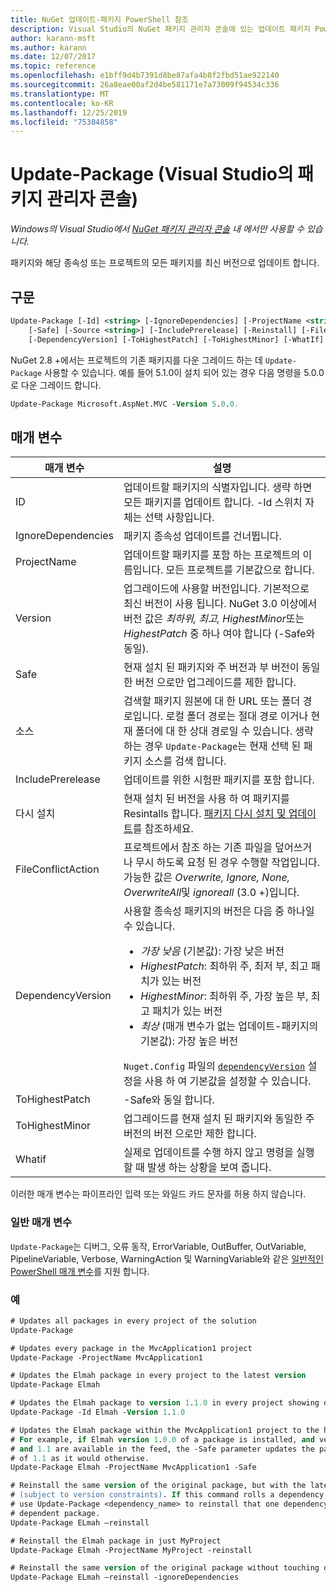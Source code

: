 ```yaml
---
title: NuGet 업데이트-패키지 PowerShell 참조
description: Visual Studio의 NuGet 패키지 관리자 콘솔에 있는 업데이트 패키지 PowerShell 명령에 대 한 참조입니다.
author: karann-msft
ms.author: karann
ms.date: 12/07/2017
ms.topic: reference
ms.openlocfilehash: e1bff9d4b7391d8be87afa4b8f2fbd51ae922140
ms.sourcegitcommit: 26a8eae00af2d4be581171e7a73009f94534c336
ms.translationtype: MT
ms.contentlocale: ko-KR
ms.lasthandoff: 12/25/2019
ms.locfileid: "75384858"
---
```

# <a name="update-package-package-manager-console-in-visual-studio"></a>Update-Package (Visual Studio의 패키지 관리자 콘솔)

*Windows의 Visual Studio에서 [NuGet 패키지 관리자 콘솔](../../consume-packages/install-use-packages-powershell.md) 내 에서만 사용할 수 있습니다.*

패키지와 해당 종속성 또는 프로젝트의 모든 패키지를 최신 버전으로 업데이트 합니다.

## <a name="syntax"></a>구문

```ps
Update-Package [-Id] <string> [-IgnoreDependencies] [-ProjectName <string>] [-Version <string>]
    [-Safe] [-Source <string>] [-IncludePrerelease] [-Reinstall] [-FileConflictAction]
    [-DependencyVersion] [-ToHighestPatch] [-ToHighestMinor] [-WhatIf] [<CommonParameters>]
```

NuGet 2.8 +에서는 프로젝트의 기존 패키지를 다운 그레이드 하는 데 `Update-Package` 사용할 수 있습니다. 예를 들어 5.1.0이 설치 되어 있는 경우 다음 명령을 5.0.0로 다운 그레이드 합니다.

```ps
Update-Package Microsoft.AspNet.MVC -Version 5.0.0.
```

## <a name="parameters"></a>매개 변수

|  매개 변수 | 설명 |
| --- | --- |
| ID | 업데이트할 패키지의 식별자입니다. 생략 하면 모든 패키지를 업데이트 합니다. -Id 스위치 자체는 선택 사항입니다. |
| IgnoreDependencies | 패키지 종속성 업데이트를 건너뜁니다. |
| ProjectName | 업데이트할 패키지를 포함 하는 프로젝트의 이름입니다. 모든 프로젝트를 기본값으로 합니다. |
| Version | 업그레이드에 사용할 버전입니다. 기본적으로 최신 버전이 사용 됩니다. NuGet 3.0 이상에서 버전 값은 *최하위, 최고, HighestMinor*또는 *HighestPatch* 중 하나 여야 합니다 (-Safe와 동일). |
| Safe | 현재 설치 된 패키지와 주 버전과 부 버전이 동일한 버전 으로만 업그레이드를 제한 합니다. |
| 소스 | 검색할 패키지 원본에 대 한 URL 또는 폴더 경로입니다. 로컬 폴더 경로는 절대 경로 이거나 현재 폴더에 대 한 상대 경로일 수 있습니다. 생략 하는 경우 `Update-Package`는 현재 선택 된 패키지 소스를 검색 합니다. |
| IncludePrerelease | 업데이트를 위한 시험판 패키지를 포함 합니다. |
| 다시 설치 | 현재 설치 된 버전을 사용 하 여 패키지를 Resintalls 합니다. [패키지 다시 설치 및 업데이트](../../consume-packages/reinstalling-and-updating-packages.md)를 참조하세요. |
| FileConflictAction | 프로젝트에서 참조 하는 기존 파일을 덮어쓰거나 무시 하도록 요청 된 경우 수행할 작업입니다. 가능한 값은 *Overwrite, Ignore, None, OverwriteAll*및 *ignoreall* (3.0 +)입니다. |
| DependencyVersion | 사용할 종속성 패키지의 버전은 다음 중 하나일 수 있습니다.<br/><ul><li>*가장 낮음* (기본값): 가장 낮은 버전</li><li>*HighestPatch*: 최하위 주, 최저 부, 최고 패치가 있는 버전</li><li>*HighestMinor*: 최하위 주, 가장 높은 부, 최고 패치가 있는 버전</li><li>*최상* (매개 변수가 없는 업데이트-패키지의 기본값): 가장 높은 버전</li></ul>`Nuget.Config` 파일의 [`dependencyVersion`](../nuget-config-file.md#config-section) 설정을 사용 하 여 기본값을 설정할 수 있습니다. |
| ToHighestPatch | -Safe와 동일 합니다. |
| ToHighestMinor | 업그레이드를 현재 설치 된 패키지와 동일한 주 버전의 버전 으로만 제한 합니다. |
| Whatif | 실제로 업데이트를 수행 하지 않고 명령을 실행할 때 발생 하는 상황을 보여 줍니다. |

이러한 매개 변수는 파이프라인 입력 또는 와일드 카드 문자를 허용 하지 않습니다.

### <a name="common-parameters"></a>일반 매개 변수

`Update-Package`는 디버그, 오류 동작, ErrorVariable, OutBuffer, OutVariable, PipelineVariable, Verbose, WarningAction 및 WarningVariable와 같은 [일반적인 PowerShell 매개 변수](https://go.microsoft.com/fwlink/?LinkID=113216)를 지원 합니다.

### <a name="examples"></a>예

```ps
# Updates all packages in every project of the solution
Update-Package

# Updates every package in the MvcApplication1 project
Update-Package -ProjectName MvcApplication1

# Updates the Elmah package in every project to the latest version
Update-Package Elmah

# Updates the Elmah package to version 1.1.0 in every project showing optional -Id usage
Update-Package -Id Elmah -Version 1.1.0

# Updates the Elmah package within the MvcApplication1 project to the highest "safe" version.
# For example, if Elmah version 1.0.0 of a package is installed, and versions 1.0.1, 1.0.2,
# and 1.1 are available in the feed, the -Safe parameter updates the package to 1.0.2 instead
# of 1.1 as it would otherwise.
Update-Package Elmah -ProjectName MvcApplication1 -Safe

# Reinstall the same version of the original package, but with the latest version of dependencies
# (subject to version constraints). If this command rolls a dependency back to an earlier version,
# use Update-Package <dependency_name> to reinstall that one dependency without affecting the
# dependent package.
Update-Package ELmah –reinstall 

# Reinstall the Elmah package in just MyProject
Update-Package Elmah -ProjectName MyProject -reinstall

# Reinstall the same version of the original package without touching dependencies.
Update-Package ELmah –reinstall -ignoreDependencies
```
